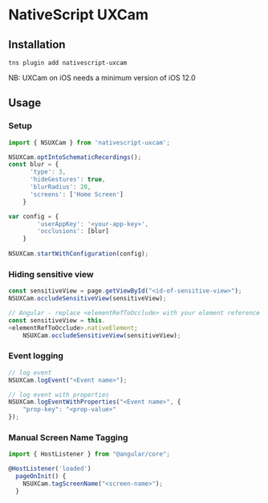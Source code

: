 # NativeScript UXCam

## Installation

`tns plugin add nativescript-uxcam`

NB: UXCam on iOS needs a minimum version of iOS 12.0

## Usage

### Setup

```javascript
import { NSUXCam } from 'nativescript-uxcam';

NSUXCam.optIntoSchematicRecordings();
const blur = {
      'type': 3,
      'hideGestures': true,
      'blurRadius': 20,
      'screens': ['Home Screen']
    }

var config = {
        'userAppKey': '<your-app-key>',
        'occlusions': [blur]
    }
     
NSUXCam.startWithConfiguration(config);
```

### Hiding sensitive view

```javascript
const sensitiveView = page.getViewById("<id-of-sensitive-view>");
NSUXCam.occludeSensitiveView(sensitiveView);

// Angular - replace <elementRefToOcclude> with your element reference after page is loaded
const sensitiveView = this.
<elementRefToOcclude>.nativeElement;
    NSUXCam.occludeSensitiveView(sensitiveView);
```

### Event logging

```javascript
// log event
NSUXCam.logEvent("<Event name>");

// log event with properties
NSUXCam.logEventWithProperties("<Event name>", {
    "prop-key": "<prop-value>"
});
```

### Manual Screen Name Tagging

```javascript
import { HostListener } from "@angular/core";

@HostListener('loaded')
  pageOnInit() {
    NSUXCam.tagScreenName("<screen-name>");
  }
```